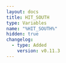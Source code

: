 ```yaml
---
layout: docs
title: HIT_SOUTH
type: Variables
name: "%HIT_SOUTH%"
hidden: true
changelog:
  - type: Added
    version: v0.11.3
---
```

